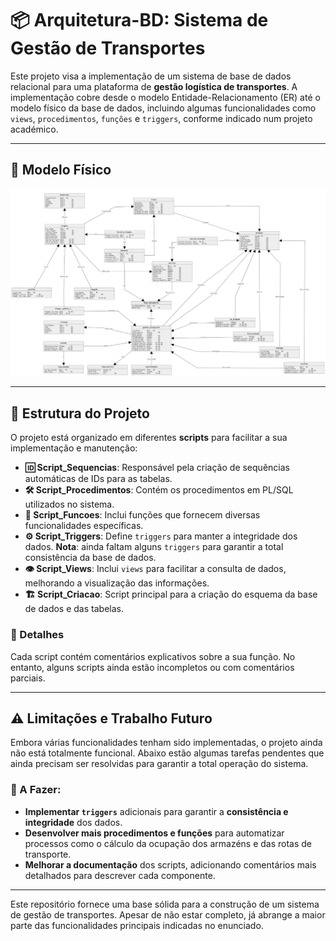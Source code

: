 # 📦 Arquitetura-BD: Sistema de Gestão de Transportes

Este projeto visa a implementação de um sistema de base de dados relacional para uma plataforma de **gestão logística de transportes**. A implementação cobre desde o modelo Entidade-Relacionamento (ER) até o modelo físico da base de dados, incluindo algumas funcionalidades como `views`, `procedimentos`, `funções` e `triggers`, conforme indicado num projeto académico.

---

## 🔗 Modelo Físico
![Modelo Físico](Modelo_Fisico.png)

---

## 📂 Estrutura do Projeto

O projeto está organizado em diferentes **scripts** para facilitar a sua implementação e manutenção:

- **🆔 Script_Sequencias**: Responsável pela criação de sequências automáticas de IDs para as tabelas.
- **🛠️ Script_Procedimentos**: Contém os procedimentos em PL/SQL utilizados no sistema.
- **🔎 Script_Funcoes**: Inclui funções que fornecem diversas funcionalidades específicas.
- **⚙️ Script_Triggers**: Define `triggers` para manter a integridade dos dados. **Nota**: ainda faltam alguns `triggers` para garantir a total consistência da base de dados.
- **👁️ Script_Views**: Inclui `views` para facilitar a consulta de dados, melhorando a visualização das informações.
- **🏗️ Script_Criacao**: Script principal para a criação do esquema da base de dados e das tabelas.

### 📜 Detalhes
Cada script contém comentários explicativos sobre a sua função. No entanto, alguns scripts ainda estão incompletos ou com comentários parciais.

---

## ⚠️ Limitações e Trabalho Futuro

Embora várias funcionalidades tenham sido implementadas, o projeto ainda não está totalmente funcional. Abaixo estão algumas tarefas pendentes que ainda precisam ser resolvidas para garantir a total operação do sistema.

### 🚧 A Fazer:
- **Implementar `triggers`** adicionais para garantir a **consistência e integridade** dos dados.
- **Desenvolver mais procedimentos e funções** para automatizar processos como o cálculo da ocupação dos armazéns e das rotas de transporte.
- **Melhorar a documentação** dos scripts, adicionando comentários mais detalhados para descrever cada componente.

---

Este repositório fornece uma base sólida para a construção de um sistema de gestão de transportes. Apesar de não estar completo, já abrange a maior parte das funcionalidades principais indicadas no enunciado.

